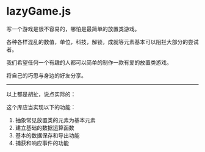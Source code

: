 # lazyGame.js

写一个游戏是很不容易的，哪怕是最简单的放置类游戏。

各种各样混乱的数值，单位，科技，解锁，成就等元素基本可以阻拦大部分的尝试者。

我们希望任何一个有趣的人都可以简单的制作一款有爱的放置类游戏。

将自己的巧思与身边的好友分享。












--------------------


以上都是胡扯，说点实际的：

这个库应当实现以下的功能：

1. 抽象常见放置类的元素为基本元素
2. 建立基础的数据运算函数
3. 基本的数据保存和导出功能
4. 捕获和响应事件的功能
